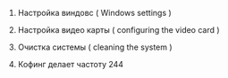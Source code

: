 1. Настройка виндовс  ( Windows settings ) 





2. Настройка видео карты ( configuring the video card )






3. Очистка системы ( cleaning the system )






4. Кофинг делает частоту 244
